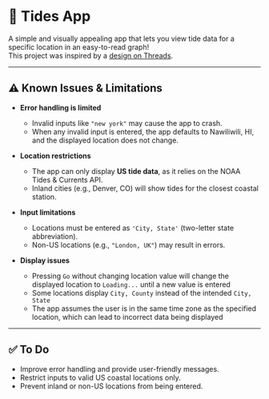 # 🌊 Tides App

A simple and visually appealing app that lets you view tide data for a specific location in an easy-to-read graph!  
This project was inspired by a [design on Threads](https://www.threads.com/@uxdepartment/post/DOFMaisjcDh/media).

---

## ⚠️ Known Issues & Limitations

- **Error handling is limited**  
  - Invalid inputs like `"new york"` may cause the app to crash.  
  - When any invalid input is entered, the app defaults to Nawiliwili, HI, and the displayed location does not change.  

- **Location restrictions**  
  - The app can only display **US tide data**, as it relies on the NOAA Tides & Currents API.  
  - Inland cities (e.g., Denver, CO) will show tides for the closest coastal station.  

- **Input limitations**  
  - Locations must be entered as `'City, State'` (two-letter state abbreviation).  
  - Non-US locations (e.g., `"London, UK"`) may result in errors.
 
- **Display issues**  
  - Pressing `Go` without changing location value will change the displayed location to `Loading...` until a new value is entered
  - Some locations display `City, County` instead of the intended `City, State`
  - The app assumes the user is in the same time zone as the specified location, which can lead to incorrect data being displayed

---

## ✅ To Do

- Improve error handling and provide user-friendly messages.  
- Restrict inputs to valid US coastal locations only.  
- Prevent inland or non-US locations from being entered.  
